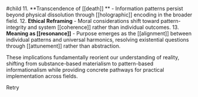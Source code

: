 #child 
11. **Transcendence of [[death]] ** - Information patterns persist beyond physical dissolution through [[holographic]] encoding in the broader field.
12. **Ethical Reframing** - Moral considerations shift toward pattern-integrity and system [[coherence]] rather than individual outcomes.
13. **Meaning as [[resonance]]** - Purpose emerges as the [[alignment]]  between individual patterns and universal harmonics, resolving existential questions through [[attunement]]  rather than abstraction.

These implications fundamentally reorient our understanding of reality, shifting from substance-based materialism to pattern-based informationalism while providing concrete pathways for practical implementation across fields.

Retry
